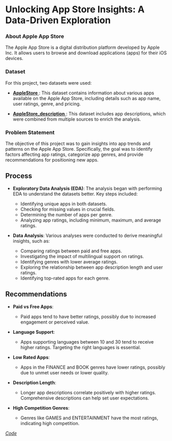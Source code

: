 # Unlocking App Store Insights: A Data-Driven Exploration

### About Apple App Store

The Apple App Store is a digital distribution platform developed by Apple Inc. It allows users to browse and download applications (apps) for their iOS devices.

### Dataset

For this project, two datasets were used:

- <a href=https://github.com/adarshvinayak/Appstore-Analysis/blob/main/AppleStore.csv> **AppleStore** </a>: This dataset contains information about various apps available on the Apple App Store, including details such as app name, user ratings, genre, and pricing.

- <a href=https://github.com/adarshvinayak/Appstore-Analysis/blob/main/appleStore_description.zip> **AppleStore_description** </a>: This dataset includes app descriptions, which were combined from multiple sources to enrich the analysis.

### Problem Statement

The objective of this project was to gain insights into app trends and patterns on the Apple App Store. Specifically, the goal was to identify factors affecting app ratings, categorize app genres, and provide recommendations for positioning new apps.

## Process

- **Exploratory Data Analysis (EDA)**: The analysis began with performing EDA to understand the datasets better. Key steps included:
    - Identifying unique apps in both datasets.
    - Checking for missing values in crucial fields.
    - Determining the number of apps per genre.
    - Analyzing app ratings, including minimum, maximum, and average ratings.

- **Data Analysis**: Various analyses were conducted to derive meaningful insights, such as:
    - Comparing ratings between paid and free apps.
    - Investigating the impact of multilingual support on ratings.
    - Identifying genres with lower average ratings.
    - Exploring the relationship between app description length and user ratings.
    - Identifying top-rated apps for each genre.

## Recommendations

- **Paid vs Free Apps**:
  - Paid apps tend to have better ratings, possibly due to increased engagement or perceived value.

- **Language Support**:
  - Apps supporting languages between 10 and 30 tend to receive higher ratings. Targeting the right languages is essential.

- **Low Rated Apps**:
  - Apps in the FINANCE and BOOK genres have lower ratings, possibly due to unmet user needs or lower quality.

- **Description Length**:
  - Longer app descriptions correlate positively with higher ratings. Comprehensive descriptions can help set user expectations.

- **High Competition Genres**:
  - Genres like GAMES and ENTERTAINMENT have the most ratings, indicating high competition.

<a href=https://github.com/adarshvinayak/Appstore-Analysis/blob/main/Apple%20App%20Store%20Analysis.sql> <i> Code </a>
